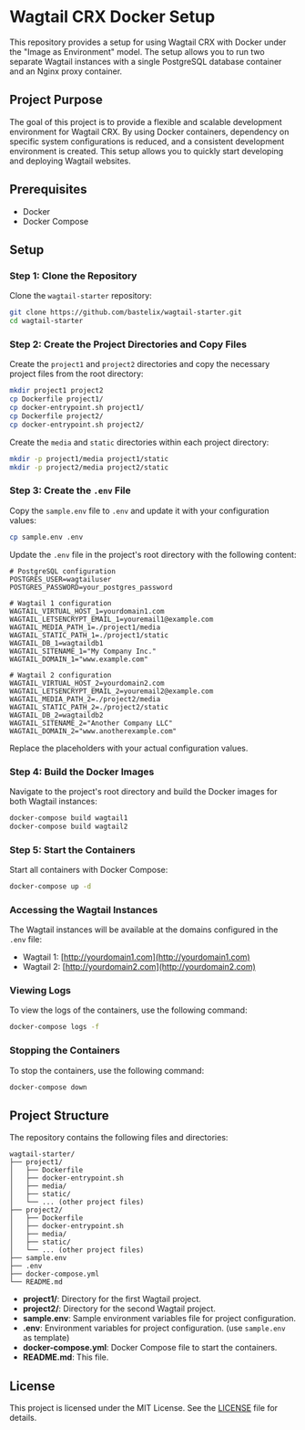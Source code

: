 # Wagtail CRX Docker Setup

This repository provides a setup for using Wagtail CRX with Docker under the "Image as Environment" model. The setup allows you to run two separate Wagtail instances with a single PostgreSQL database container and an Nginx proxy container.

## Project Purpose

The goal of this project is to provide a flexible and scalable development environment for Wagtail CRX. By using Docker containers, dependency on specific system configurations is reduced, and a consistent development environment is created. This setup allows you to quickly start developing and deploying Wagtail websites.

## Prerequisites

- Docker
- Docker Compose

## Setup

### Step 1: Clone the Repository

Clone the `wagtail-starter` repository:

```sh
git clone https://github.com/bastelix/wagtail-starter.git
cd wagtail-starter
```

### Step 2: Create the Project Directories and Copy Files

Create the `project1` and `project2` directories and copy the necessary project files from the root directory:

```sh
mkdir project1 project2
cp Dockerfile project1/
cp docker-entrypoint.sh project1/
cp Dockerfile project2/
cp docker-entrypoint.sh project2/
```

Create the `media` and `static` directories within each project directory:

```sh
mkdir -p project1/media project1/static
mkdir -p project2/media project2/static
```

### Step 3: Create the `.env` File

Copy the `sample.env` file to `.env` and update it with your configuration values:

```sh
cp sample.env .env
```

Update the `.env` file in the project's root directory with the following content:

```env
# PostgreSQL configuration
POSTGRES_USER=wagtailuser
POSTGRES_PASSWORD=your_postgres_password

# Wagtail 1 configuration
WAGTAIL_VIRTUAL_HOST_1=yourdomain1.com
WAGTAIL_LETSENCRYPT_EMAIL_1=youremail1@example.com
WAGTAIL_MEDIA_PATH_1=./project1/media
WAGTAIL_STATIC_PATH_1=./project1/static
WAGTAIL_DB_1=wagtaildb1
WAGTAIL_SITENAME_1="My Company Inc."
WAGTAIL_DOMAIN_1="www.example.com"

# Wagtail 2 configuration
WAGTAIL_VIRTUAL_HOST_2=yourdomain2.com
WAGTAIL_LETSENCRYPT_EMAIL_2=youremail2@example.com
WAGTAIL_MEDIA_PATH_2=./project2/media
WAGTAIL_STATIC_PATH_2=./project2/static
WAGTAIL_DB_2=wagtaildb2
WAGTAIL_SITENAME_2="Another Company LLC"
WAGTAIL_DOMAIN_2="www.anotherexample.com"
```

Replace the placeholders with your actual configuration values.

### Step 4: Build the Docker Images

Navigate to the project's root directory and build the Docker images for both Wagtail instances:

```sh
docker-compose build wagtail1
docker-compose build wagtail2
```

### Step 5: Start the Containers

Start all containers with Docker Compose:

```sh
docker-compose up -d
```

### Accessing the Wagtail Instances

The Wagtail instances will be available at the domains configured in the `.env` file:

- Wagtail 1: [http://yourdomain1.com](http://yourdomain1.com)
- Wagtail 2: [http://yourdomain2.com](http://yourdomain2.com)

### Viewing Logs

To view the logs of the containers, use the following command:

```sh
docker-compose logs -f
```

### Stopping the Containers

To stop the containers, use the following command:

```sh
docker-compose down
```

## Project Structure

The repository contains the following files and directories:

```
wagtail-starter/
├── project1/
│   ├── Dockerfile
│   ├── docker-entrypoint.sh
│   ├── media/
│   ├── static/
│   └── ... (other project files)
├── project2/
│   ├── Dockerfile
│   ├── docker-entrypoint.sh
│   ├── media/
│   ├── static/
│   └── ... (other project files)
├── sample.env
├── .env
├── docker-compose.yml
└── README.md
```

- **project1/**: Directory for the first Wagtail project.
- **project2/**: Directory for the second Wagtail project.
- **sample.env**: Sample environment variables file for project configuration.
- **.env**: Environment variables for project configuration. (use `sample.env` as template)
- **docker-compose.yml**: Docker Compose file to start the containers.
- **README.md**: This file.

## License

This project is licensed under the MIT License. See the [LICENSE](LICENSE) file for details.


